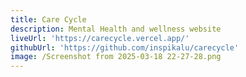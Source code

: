 ```yaml
---
title: Care Cycle
description: Mental Health and wellness website
liveUrl: 'https://carecycle.vercel.app/'
githubUrl: 'https://github.com/inspikalu/carecycle'
image: /Screenshot from 2025-03-18 22-27-28.png
---
```


